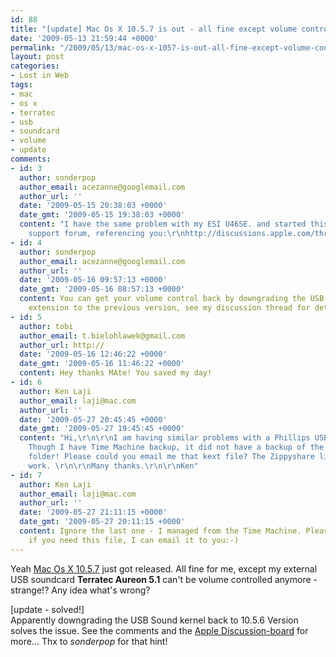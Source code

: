 ```yaml
---
id: 88
title: "[update] Mac Os X 10.5.7 is out - all fine except volume control"
date: '2009-05-13 21:59:44 +0000'
permalink: "/2009/05/13/mac-os-x-1057-is-out-all-fine-except-volume-control/"
layout: post
categories:
- Lost in Web
tags:
- mac
- os x
- terratec
- usb
- soundcard
- volume
- update
comments:
- id: 3
  author: sonderpop
  author_email: acezanne@googlemail.com
  author_url: ''
  date: '2009-05-15 20:38:03 +0000'
  date_gmt: '2009-05-15 19:38:03 +0000'
  content: "I have the same problem with my ESI U46SE. and started this topic on Apple's
    support forum, referencing you:\r\nhttp://discussions.apple.com/thread.jspa?threadID=2007559&amp;tstart=0"
- id: 4
  author: sonderpop
  author_email: acezanne@googlemail.com
  author_url: ''
  date: '2009-05-16 09:57:13 +0000'
  date_gmt: '2009-05-16 08:57:13 +0000'
  content: You can get your volume control back by downgrading the USB audio kernel
    extension to the previous version, see my discussion thread for details.
- id: 5
  author: tobi
  author_email: t.bielohlawek@gmail.com
  author_url: http://
  date: '2009-05-16 12:46:22 +0000'
  date_gmt: '2009-05-16 11:46:22 +0000'
  content: Hey thanks MAte! You saved my day!
- id: 6
  author: Ken Laji
  author_email: laji@mac.com
  author_url: ''
  date: '2009-05-27 20:45:45 +0000'
  date_gmt: '2009-05-27 19:45:45 +0000'
  content: "Hi,\r\n\r\nI am having similar problems with a Phillips USB Speechmike.
    Though I have Time Machine backup, it did not have a backup of the Extensions
    folder! Please could you email me that kext file? The Zippyshare link does not
    work. \r\n\r\nMany thanks.\r\n\r\nKen"
- id: 7
  author: Ken Laji
  author_email: laji@mac.com
  author_url: ''
  date: '2009-05-27 21:11:15 +0000'
  date_gmt: '2009-05-27 20:11:15 +0000'
  content: Ignore the last one - I managed from the Time Machine. Please let me know
    if you need this file, I can email it to you:-)
---
```

Yeah [Mac Os X 10.5.7](http://www.macworld.com/article/140568/2009/05/osx_update.html) just got released. All fine for me, except my external USB soundcard **Terratec Aureon 5.1** can't be volume controlled anymore - strange!? Any idea what's wrong?

[update - solved!]  
Apparently downgrading the USB Sound kernel back to 10.5.6 Version solves the issue. See the comments and the [Apple Discussion-board](http://discussions.apple.com/thread.jspa?messageID=9466757&#9466757) for more... Thx to _sonderpop_ for that hint!